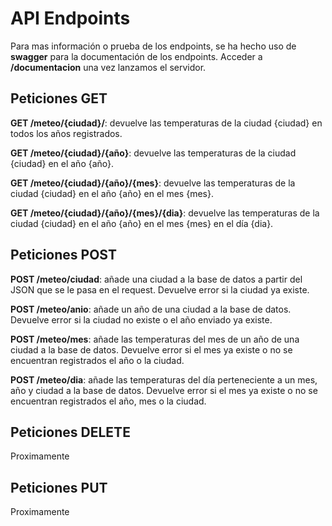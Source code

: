 # API Endpoints

Para mas información o prueba de los endpoints, se ha hecho uso de **swagger** para la documentación de los endpoints. Acceder a **/documentacion** una vez lanzamos el servidor.

## Peticiones GET

**GET /meteo/{ciudad}/**: devuelve las temperaturas de la ciudad {ciudad} en todos los años registrados.

**GET /meteo/{ciudad}/{año}**: devuelve las temperaturas de la ciudad {ciudad} en el año {año}.

**GET /meteo/{ciudad}/{año}/{mes}**: devuelve las temperaturas de la ciudad {ciudad} en el año {año} en el mes {mes}.

**GET /meteo/{ciudad}/{año}/{mes}/{dia}**: devuelve las temperaturas de la ciudad {ciudad} en el año {año} en el mes {mes} en el día {dia}.

## Peticiones POST

**POST /meteo/ciudad**: añade una ciudad a la base de datos a partir del JSON que se le pasa en el request. Devuelve error si la ciudad ya existe.

**POST /meteo/anio**: añade un año de una ciudad a la base de datos. Devuelve error si la ciudad no existe o el año enviado ya existe.

**POST /meteo/mes**: añade las temperaturas del mes de un año de una ciudad a la base de datos. Devuelve error si el mes ya existe o no se encuentran registrados el año o la ciudad.

**POST /meteo/dia**: añade las temperaturas del día perteneciente a un mes, año y ciudad a la base de datos. Devuelve error si el mes ya existe o no se encuentran registrados el año, mes o la ciudad.

## Peticiones DELETE

Proximamente

## Peticiones PUT

Proximamente
